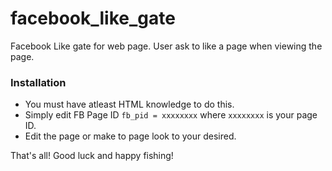 facebook_like_gate
==================

Facebook Like gate for web page. User ask to like a page when viewing the page.

### Installation
- You must have atleast HTML knowledge to do this.
- Simply edit FB Page ID `fb_pid = xxxxxxxx` where `xxxxxxxx` is your page ID.
- Edit the page or make to page look to your desired.

That's all! Good luck and happy fishing!
